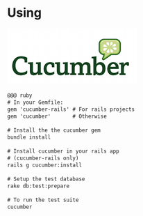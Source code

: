 <!SLIDE setup-title>

# Using
![Cucumber](cucumber.png)

<!SLIDE setup>

    @@@ ruby
    # In your Gemfile:
    gem 'cucumber-rails' # For rails projects
    gem 'cucumber'       # Otherwise

    # Install the the cucumber gem
    bundle install

    # Install cucumber in your rails app 
    # (cucumber-rails only)
    rails g cucumber:install

    # Setup the test database
    rake db:test:prepare

    # To run the test suite
    cucumber
